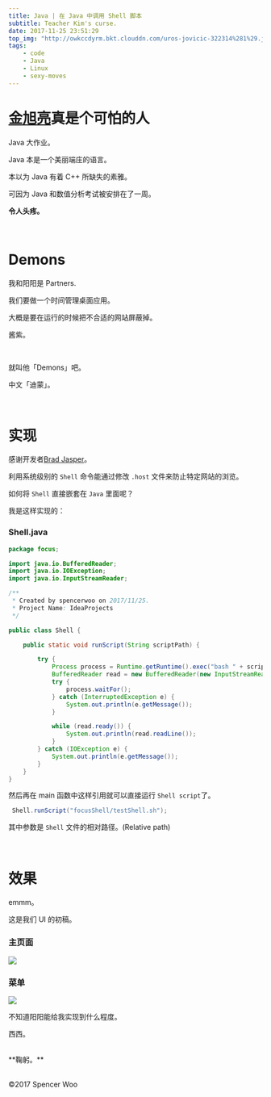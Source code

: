 ```yaml
---
title: Java | 在 Java 中调用 Shell 脚本
subtitle: Teacher Kim's curse.
date: 2017-11-25 23:51:29
top_img: "http://owkccdyrm.bkt.clouddn.com/uros-jovicic-322314%281%29.jpg"
tags:
    - code
    - Java
    - Linux
    - sexy-moves
---
```


# [金旭亮](http://www.jinxuliang.com/MainWebSite)真是个可怕的人

Java 大作业。

Java 本是一个美丽端庄的语言。

本以为 Java 有着 C++ 所缺失的素雅。

可因为 Java 和数值分析考试被安排在了一周。

**令人头疼。**

<br>

# Demons

我和阳阳是 Partners.

我们要做一个时间管理桌面应用。

大概是要在运行的时候把不合适的网站屏蔽掉。

酱紫。

<br>

就叫他「Demons」吧。

中文「迪蒙」。

<br>

# 实现

感谢开发者[Brad Jasper](http://github.com/bradjasper)。

利用系统级别的 `Shell` 命令能通过修改 `.host` 文件来防止特定网站的浏览。

如何将 `Shell` 直接嵌套在 `Java` 里面呢？

我是这样实现的：



### Shell.java

```java
package focus;

import java.io.BufferedReader;
import java.io.IOException;
import java.io.InputStreamReader;

/**
 * Created by spencerwoo on 2017/11/25.
 * Project Name: IdeaProjects
 */

public class Shell {

    public static void runScript(String scriptPath) {

        try {
            Process process = Runtime.getRuntime().exec("bash " + scriptPath);
            BufferedReader read = new BufferedReader(new InputStreamReader(process.getInputStream()));
            try {
                process.waitFor();
            } catch (InterruptedException e) {
                System.out.println(e.getMessage());
            }

            while (read.ready()) {
                System.out.println(read.readLine());
            }
        } catch (IOException e) {
            System.out.println(e.getMessage());
        }
    }
}
```



然后再在 main 函数中这样引用就可以直接运行 `Shell script`了。

```java
 Shell.runScript("focusShell/testShell.sh");
```

其中参数是 `Shell` 文件的相对路径。(Relative path)

<br>

# 效果

emmm。

这是我们 UI 的初稿。

### 主页面

![](http://owkccdyrm.bkt.clouddn.com/2.jpg)

### 菜单

![](http://owkccdyrm.bkt.clouddn.com/UI1.jpg)

不知道阳阳能给我实现到什么程度。

西西。

</br>
**鞠躬。**
</br>
</br>

©2017 Spencer Woo
